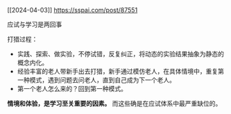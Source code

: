 [[2024-04-03]]
https://sspai.com/post/87551

应试与学习是两回事

打猎过程：
- 实践、探索、做实验，不停试错，反复纠正，将动态的实验结果抽象为静态的概念内化。
- 经验丰富的老人带新手出去打猎，新手通过模仿老人，在具体情境中，重复第一种模式，遇到问题去问老人，直到自己成为下一个老人。
- 第一个老人怎么来的？回到第一种模式。

**情境和体验，是学习至关重要的因素。** 而这些确是在应试体系中最严重缺位的。